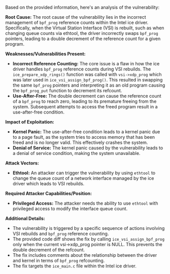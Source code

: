 Based on the provided information, here's an analysis of the vulnerability:

**Root Cause:**
The root cause of the vulnerability lies in the incorrect management of `bpf_prog` reference counts within the Intel ice driver. Specifically, when the Virtual Station Interface (VSI) is rebuilt, such as when changing queue counts via ethtool, the driver incorrectly swaps `bpf_prog` pointers, leading to a double decrement of the reference count for a given program.

**Weaknesses/Vulnerabilities Present:**
- **Incorrect Reference Counting:** The core issue is a flaw in how the ice driver handles `bpf_prog` reference counts during VSI rebuilds. The `ice_prepare_xdp_rings()` function was called with `vsi->xdp_prog` which was later used in `ice_vsi_assign_bpf_prog()`. This resulted in swapping the same `bpf_prog` pointers and interpreting it as an old program causing the `bpf_prog_put` function to decrement its refcount.
- **Use-After-Free:** The double decrement can cause the reference count of a `bpf_prog` to reach zero, leading to its premature freeing from the system. Subsequent attempts to access the freed program result in a use-after-free condition.

**Impact of Exploitation:**
- **Kernel Panic:** The use-after-free condition leads to a kernel panic due to a page fault, as the system tries to access memory that has been freed and is no longer valid. This effectively crashes the system.
- **Denial of Service:** The kernel panic caused by the vulnerability leads to a denial of service condition, making the system unavailable.

**Attack Vectors:**
- **Ethtool:** An attacker can trigger the vulnerability by using `ethtool` to change the queue count of a network interface managed by the ice driver which leads to VSI rebuilds.

**Required Attacker Capabilities/Position:**
- **Privileged Access:** The attacker needs the ability to use `ethtool` with privileged access to modify the interface queue count.

**Additional Details:**
- The vulnerability is triggered by a specific sequence of actions involving VSI rebuilds and `bpf_prog` reference counting.
- The provided code diff shows the fix by calling `ice_vsi_assign_bpf_prog` only when the current vsi->xdp_prog pointer is NULL. This prevents the double decrement of the refcount.
- The fix includes comments about the relationship between the driver and kernel in terms of `bpf_prog` refcounting.
- The fix targets the `ice_main.c` file within the Intel ice driver.